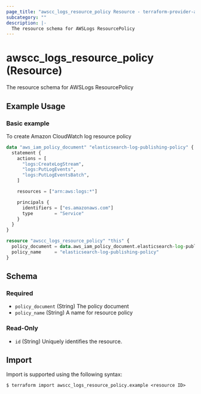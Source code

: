 ```yaml
---
page_title: "awscc_logs_resource_policy Resource - terraform-provider-awscc"
subcategory: ""
description: |-
  The resource schema for AWSLogs ResourcePolicy
---
```


# awscc_logs_resource_policy (Resource)

The resource schema for AWSLogs ResourcePolicy

## Example Usage

### Basic example
To create Amazon CloudWatch log resource policy
```terraform
data "aws_iam_policy_document" "elasticsearch-log-publishing-policy" {
  statement {
    actions = [
      "logs:CreateLogStream",
      "logs:PutLogEvents",
      "logs:PutLogEventsBatch",
    ]

    resources = ["arn:aws:logs:*"]

    principals {
      identifiers = ["es.amazonaws.com"]
      type        = "Service"
    }
  }
}

resource "awscc_logs_resource_policy" "this" {
  policy_document = data.aws_iam_policy_document.elasticsearch-log-publishing-policy.json
  policy_name     = "elasticsearch-log-publishing-policy"
}
```

<!-- schema generated by tfplugindocs -->
## Schema

### Required

- `policy_document` (String) The policy document
- `policy_name` (String) A name for resource policy

### Read-Only

- `id` (String) Uniquely identifies the resource.

## Import

Import is supported using the following syntax:

```shell
$ terraform import awscc_logs_resource_policy.example <resource ID>
```